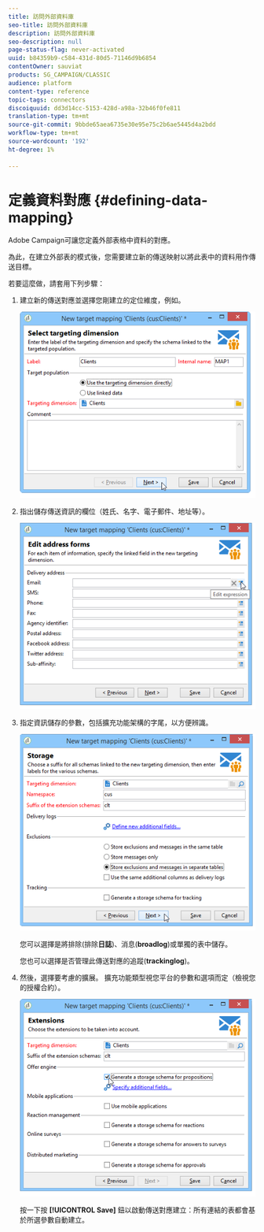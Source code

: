 ```yaml
---
title: 訪問外部資料庫
seo-title: 訪問外部資料庫
description: 訪問外部資料庫
seo-description: null
page-status-flag: never-activated
uuid: b84359b9-c584-431d-80d5-71146d9b6854
contentOwner: sauviat
products: SG_CAMPAIGN/CLASSIC
audience: platform
content-type: reference
topic-tags: connectors
discoiquuid: dd3d14cc-5153-428d-a98a-32b46f0fe811
translation-type: tm+mt
source-git-commit: 9bbde65aea6735e30e95e75c2b6ae5445d4a2bdd
workflow-type: tm+mt
source-wordcount: '192'
ht-degree: 1%

---
```



# 定義資料對應 {#defining-data-mapping}

Adobe Campaign可讓您定義外部表格中資料的對應。

為此，在建立外部表的模式後，您需要建立新的傳送映射以將此表中的資料用作傳送目標。

若要這麼做，請套用下列步驟：

1. 建立新的傳送對應並選擇您剛建立的定位維度，例如。

   ![](assets/wf_new_mapping_create_fda.png)

1. 指出儲存傳送資訊的欄位（姓氏、名字、電子郵件、地址等）。

   ![](assets/wf_new_mapping_define_join.png)

1. 指定資訊儲存的參數，包括擴充功能架構的字尾，以方便辨識。

   ![](assets/wf_new_mapping_define_names.png)

   您可以選擇是將排除(排除&#x200B;**日誌**)、消息(**broadlog**)或單獨的表中儲存。

   您也可以選擇是否管理此傳送對應的追蹤(**trackinglog**)。

1. 然後，選擇要考慮的擴展。 擴充功能類型視您平台的參數和選項而定（檢視您的授權合約）。

   ![](assets/wf_new_mapping_define_extensions.png)

   按一下按 **[!UICONTROL Save]** 鈕以啟動傳送對應建立：所有連結的表都會基於所選參數自動建立。
